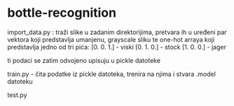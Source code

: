 # bottle-recognition

import_data.py : traži slike u zadanim direktorijima, pretvara ih u uređeni par vektora koji predstavlja umanjenu, grayscale sliku te one-hot arraya koji predstavlja jedno od tri pića:
[0. 0. 1.] - viski
[0. 1. 0.] - stock
[1. 0. 0.] - jager

ti podaci se zatim odvojeno upisuju u pickle datoteke

train.py - čita podatke iz pickle datoteka, trenira na njima i stvara .model datoteku

test.py 

